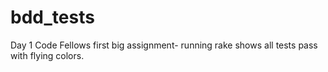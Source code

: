 bdd_tests
=========

Day 1 Code Fellows first big assignment- running rake shows all tests pass with flying colors.
